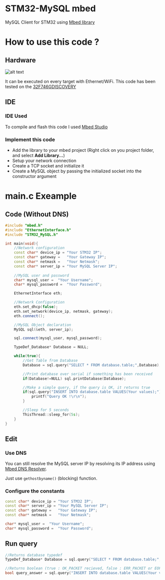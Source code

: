 # STM32-MySQL mbed
MySQL Client for STM32 using [Mbed library](https://github.com/ARMmbed/mbed-os)

# How to use this code ?
## Hardware
![alt text](https://os.mbed.com/media/cache/platforms/DISCO_F746NG.jpg.250x250_q85.jpg)

It can be executed on every target with Ethernet/WiFi.
This code has been tested on the [32F746GDISCOVERY](https://www.st.com/en/evaluation-tools/32f746gdiscovery.html)
## IDE
### IDE Used
To compile and flash this code I used [Mbed Studio](https://os.mbed.com/studio/)
### Implement this code
- Add the library to your mbed project (Right click on you project folder, and select **Add Library...**)
- Setup your network connection
- Create a TCP socket and initialize it
- Create a MySQL object by passing the initialized socket into the constructor argument

# main.c Exeample
## Code (Without DNS)
```C++
#include "mbed.h"
#include "EthernetInterface.h"
#include "STM32_MySQL.h"

int main(void){
	//Network configuration
	const char* device_ip =	"Your STM32 IP";
	const char* gateway =	"Your Gateway IP";
	const char* netmask =	"Your Netmask";
	const char* server_ip =	"Your MySQL Server IP";
	
	//MySQL user and password
	char* mysql_user = 	"Your Username";
	char* mysql_password = 	"Your Password";

	EthernetInterface eth;

	//Network Configuration
	eth.set_dhcp(false);
	eth.set_network(device_ip, netmask, gateway);
	eth.connect();

	//MySQL Object declaration
	MySQL sql(&eth, server_ip);

	sql.connect(mysql_user, mysql_password);

	TypeDef_Database* Database = NULL;

	while(true){
		//Get Table from Database
		Database = sql.query("SELECT * FROM database.table;",Database);

		//Print database over serial if something has been received
		if(Database!=NULL) sql.printDatabase(Database);

		//Make a simple query, if the query is OK, it returns true
		if(sql.query("INSERT INTO database.table VALUES(Your values);")){
			printf("Query OK !\r\n");
		}

		//Sleep for 5 seconds
		ThisThread::sleep_for(5s);
	}
}
```
## Edit
### Use DNS
You can still resolve the MySQL server IP by resolving its IP address using [Mbed DNS Resolver](https://os.mbed.com/docs/mbed-os/v5.15/apis/dns-resolver.html).

Just use ```gethostbyname()``` (blocking) function.
### Configure the constants
```C++
const char* device_ip =	"Your STM32 IP";
const char* server_ip =	"Your MySQL Server IP";
const char* gateway =	"Your Gateway IP";
const char* netmask =	"Your Netmask";

char* mysql_user = 	"Your Username";
char* mysql_password = 	"Your Password";
```
## Run query
```C++
//Returns database typedef
TypeDef_Database* Database = sql.query("SELECT * FROM database.table;",Database);

//Returns boolean (true : OK_PACKET recieved, false : ERR_PACKET or EOF_PACKET RECIEVED)
bool query_answer = sql.query("INSERT INTO database.table VALUES(Your values);");
```
